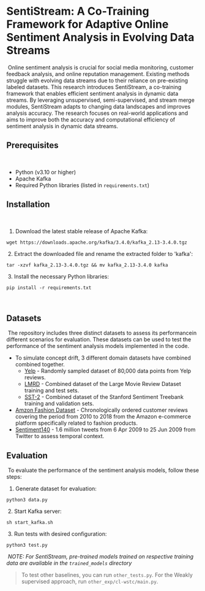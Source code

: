 # SentiStream: A Co-Training Framework for Adaptive Online Sentiment Analysis in Evolving Data Streams
​
Online sentiment analysis is crucial for social media monitoring, customer feedback analysis, and online reputation management. Existing methods struggle with evolving data streams due to their reliance on pre-existing labeled datasets. This research introduces SentiStream, a co-training framework that enables efficient sentiment analysis in dynamic data streams. By leveraging unsupervised, semi-supervised, and stream merge modules, SentiStream adapts to changing data landscapes and improves analysis accuracy. The research focuses on real-world applications and aims to improve both the accuracy and computational efficiency of sentiment analysis in dynamic data streams.
​
## Prerequisites
​
- Python (v3.10 or higher)
- Apache Kafka
- Required Python libraries (listed in `requirements.txt`) 
​
​
## Installation
​
1. Download the latest stable release of Apache Kafka:
```
wget https://downloads.apache.org/kafka/3.4.0/kafka_2.13-3.4.0.tgz
```
​
2. Extract the downloaded file and rename the extracted folder to 'kafka':
```
tar -xzvf kafka_2.13-3.4.0.tgz && mv kafka_2.13-3.4.0 kafka
```
​
3. Install the necessary Python libraries:
​
```
pip install -r requirements.txt
```
​
## Datasets
​
The repository includes three distinct datasets to assess its performancein different scenarios for evaluation. These datasets can be used to test the performance of the sentiment analysis models implemented in the code.
​
- To simulate concept drift, 3 different domain datasets have combined combined together.
    - [Yelp]((https://s3.amazonaws.com/fast-ai-nlp/yelp_review_polarity_csv.tgz)) - Randomly sampled dataset of 80,000 data points from Yelp reviews.
    - [LMRD](https://ai.stanford.edu/~amaas/data/sentiment/) - Combined dataset of the Large Movie Review Dataset training and test sets.
    - [SST-2](https://dl.fbaipublicfiles.com/glue/data/SST-2.zip) -  Combined dataset of the Stanford Sentiment Treebank training and validation sets. 
​
​
- [Amzon Fashion Dataset](https://datarepo.eng.ucsd.edu/mcauley_group/data/amazon_v2/categoryFiles/AMAZON_FASHION.json.gz) - Chronologically ordered customer reviews covering the period from 2010 to 2018 from the Amazon e-commerce platform specifically related to fashion products.
​
- [Sentiment140](https://docs.google.com/file/d/0B04GJPshIjmPRnZManQwWEdTZjg/edit?pli=1&resourcekey=0-betyQkEmWZgp8z0DFxWsHw) - 1.6 million tweets from 6 Apr 2009 to 25 Jun 2009 from Twitter to assess temporal context.
​
​
## Evaluation
​
To evaluate the performance of the sentiment analysis models, follow these steps:
​
1. Generate dataset for evaluation:
```
python3 data.py
```
​
2. Start Kafka server:
```
sh start_kafka.sh
```
​
3. Run tests with desired configuration:
```
python3 test.py
```
​
 *NOTE: For SentiStream, pre-trained models trained on respective training data are available in the `trained_models` directory* 
​
> To test other baselines, you can run `other_tests.py`. For the Weakly supervised approach, run `other_exp/cl-wstc/main.py`.
